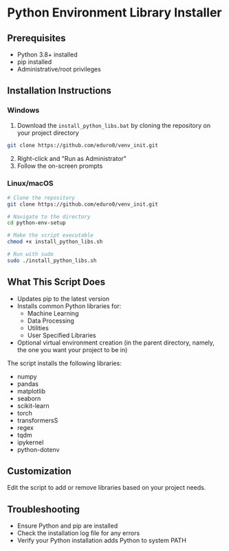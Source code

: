 # Python Environment Library Installer

## Prerequisites
- Python 3.8+ installed
- pip installed
- Administrative/root privileges

## Installation Instructions

### Windows
1. Download the `install_python_libs.bat` by cloning the repository on your project directory
```bash
git clone https://github.com/eduro0/venv_init.git
```
2. Right-click and "Run as Administrator"
3. Follow the on-screen prompts

### Linux/macOS
```bash
# Clone the repository
git clone https://github.com/eduro0/venv_init.git

# Navigate to the directory
cd python-env-setup

# Make the script executable
chmod +x install_python_libs.sh

# Run with sudo
sudo ./install_python_libs.sh
```

## What This Script Does
- Updates pip to the latest version
- Installs common Python libraries for:
  - Machine Learning
  - Data Processing
  - Utilities
  - User Specified Libraries
- Optional virtual environment creation (in the parent directory, namely, the one you want your project to be in)

The script installs the following libraries:
- numpy
- pandas
- matplotlib
- seaborn
- scikit-learn
- torch
- transformersS
- regex
- tqdm 
- ipykernel 
- python-dotenv

## Customization
Edit the script to add or remove libraries based on your project needs.

## Troubleshooting
- Ensure Python and pip are installed
- Check the installation log file for any errors
- Verify your Python installation adds Python to system PATH
